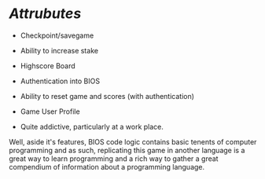 # *Attrubutes*

* Checkpoint/savegame

* Ability to increase stake

* Highscore Board

* Authentication into BIOS

* Ability to reset game and scores (with authentication)

* Game User Profile 

* Quite addictive, particularly at a work place.

 Well, aside it's features, BIOS code logic contains basic tenents of computer programming and as such, replicating this game in another language is a great way to learn programming and a rich way to gather a great compendium of information about a programming language.
